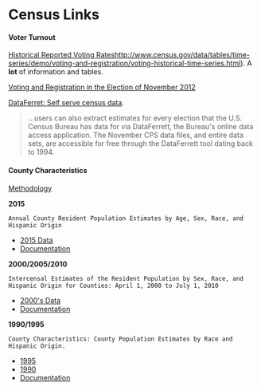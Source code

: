 # Census Links


#### Voter Turnout

[Historical Reported Voting Rates](http://www.census.gov/data/tables/time-series/demo/voting-and-registration/voting-historical-time-series.html)http://www.census.gov/data/tables/time-series/demo/voting-and-registration/voting-historical-time-series.html). A **lot** of information and tables.

[Voting and Registration in the Election of November 2012](http://www.census.gov/data/tables/2012/demo/voting-and-registration/p20-568.html)

[DataFerret: Self serve census data](http://thedataweb.rm.census.gov/ftp/cps_ftp.html#cpssupps). 
> ...users can also extract estimates for every election that the U.S. Census Bureau has data for via DataFerrett, the Bureau's online data access application. The November CPS data files, and entire data sets, are accessible for free through the DataFerrett tool dating back to 1994.


#### County Characteristics

[Methodology](http://www.census.gov/popest/methodology/2015-natstcopr-meth.pdf)

**2015**

`Annual County Resident Population Estimates by Age, Sex, Race, and Hispanic Origin`

- [2015 Data](http://www.census.gov/popest/data/counties/asrh/2015/files/CC-EST2015-ALLDATA-19.csv)
- [Documentation](http://www.census.gov/popest/data/counties/asrh/2015/files/CC-EST2015-ALLDATA.pdf)

**2000/2005/2010**

`Intercensal Estimates of the Resident Population by Sex, Race, and Hispanic Origin for Counties: April 1, 2000 to July 1, 2010`

- [2000's Data](http://www.census.gov/popest/data/intercensal/county/files/CO-EST00INT-SEXRACEHISP.csv)
- [Documentation](http://www.census.gov/popest/data/intercensal/county/files/CO-EST00INT-SEXRACEHISP.pdf)


**1990/1995**

`County Characteristics: County Population Estimates by Race and Hispanic Origin.`

- [1995](http://www.census.gov/popest/data/counties/asrh/1990s/tables/co-99-11/crhia95.txt)
- [1990](http://www.census.gov/popest/data/counties/asrh/1990s/tables/co-99-11/crhiamars.txt)
- [Documentation](http://www.census.gov/popest/methodology/90s-co-meth.txt)
